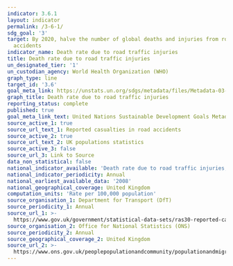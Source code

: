 ```yaml
---
indicator: 3.6.1
layout: indicator
permalink: /3-6-1/
sdg_goal: '3'
target: By 2020, halve the number of global deaths and injuries from road traffic
  accidents
indicator_name: Death rate due to road traffic injuries
title: Death rate due to road traffic injuries
un_designated_tier: '1'
un_custodian_agency: World Health Organization (WHO)
graph_type: line
target_id: '3.6'
goal_meta_link: https://unstats.un.org/sdgs/metadata/files/Metadata-03-06-01.pdf
graph_title: Death rate due to road traffic injuries
reporting_status: complete
published: true
goal_meta_link_text: United Nations Sustainable Development Goals Metadata (pdf 212kB)
source_active_1: true
source_url_text_1: Reported casualties in road accidents
source_active_2: true
source_url_text_2: UK populations statistics
source_active_3: false
source_url_3: Link to Source
data_non_statistical: false
national_indicator_available: 'Death rate due to road traffic injuries, per 100,000 population'
national_indicator_periodicity: Annual
national_earliest_available_data: '2008'
national_geographical_coverage: United Kingdom
computation_units: 'Rate per 100,000 population'
source_organisation_1: Department for Transport (DfT)
source_periodicity_1: Annual
source_url_1: >-
  https://www.gov.uk/government/statistical-data-sets/ras30-reported-casualties-in-road-accidents
source_organisation_2: Office for National Statistics (ONS)
source_periodicity_2: Annual
source_geographical_coverage_2: United Kingdom
source_url_2: >-
  https://www.ons.gov.uk/peoplepopulationandcommunity/populationandmigration/populationestimates/datasets/populationestimatestimeseriesdataset
---
```

